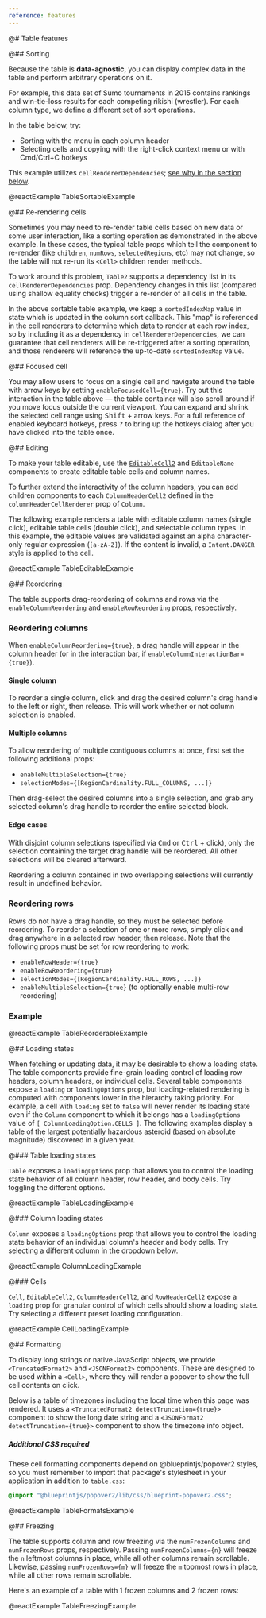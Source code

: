 ```yaml
---
reference: features
---
```


@# Table features

@## Sorting

Because the table is **data-agnostic**, you can display complex data in the
table and perform arbitrary operations on it.

For example, this data set of Sumo tournaments in 2015 contains rankings and
win-tie-loss results for each competing rikishi (wrestler). For each column
type, we define a different set of sort operations.

In the table below, try:
* Sorting with the menu in each column header
* Selecting cells and copying with the right-click context menu or with Cmd/Ctrl+C hotkeys

<div class="@ns-callout @ns-large @ns-intent-primary @ns-icon-info-sign">

This example utilizes `cellRendererDependencies`; [see why in the section below](#table/features.re-rendering-cells).
</div>

@reactExample TableSortableExample

@## Re-rendering cells

Sometimes you may need to re-render table cells based on new data or some user interaction,
like a sorting operation as demonstrated in the above example. In these cases, the typical
table props which tell the component to re-render (like `children`, `numRows`, `selectedRegions`, etc)
may not change, so the table will not re-run its `<Cell>` children render methods.

To work around this problem, `Table2` supports a dependency list in its `cellRendererDependencies` prop.
Dependency changes in this list (compared using shallow equality checks) trigger a re-render of
all cells in the table.

In the above sortable table example, we keep a `sortedIndexMap` value in state which is updated in
the column sort callback. This "map" is referenced in the cell renderers to determine which data to
render at each row index, so by including it as a dependency in `cellRendererDependencies`, we can
guarantee that cell renderers will be re-triggered after a sorting operation, and those renderers
will reference the up-to-date `sortedIndexMap` value.

@## Focused cell

You may allow users to focus on a single cell and navigate around the table with arrow keys
by setting `enableFocusedCell={true}`. Try out this interaction in the table above &mdash; the table
container will also scroll around if you move focus outside the current viewport. You can expand
and shrink the selected cell range using <kbd>Shift</kbd> + arrow keys. For a full reference of
enabled keyboard hotkeys, press <kbd>?</kbd> to bring up the hotkeys dialog after you have clicked
into the table once.

@## Editing

To make your table editable, use the [`EditableCell2`](#table/table2.editablecell2) and
`EditableName` components to create editable table cells and column names.

To further extend the interactivity of the column headers, you can
add children components to each `ColumnHeaderCell2` defined in the
`columnHeaderCellRenderer` prop of `Column`.

The following example renders a table with editable column names (single
click), editable table cells (double click), and selectable column types. In
this example, the editable values are validated against an alpha character-only
regular expression (`[a-zA-Z]`). If the content is invalid, a
`Intent.DANGER` style is applied to the cell.

@reactExample TableEditableExample

@## Reordering

The table supports drag-reordering of columns and rows via the `enableColumnReordering` and `enableRowReordering`
props, respectively.

### Reordering columns

When `enableColumnReordering={true}`, a drag handle will appear in the column header (or in the
interaction bar, if `enableColumnInteractionBar={true}`).

#### Single column

To reorder a single column, click and drag the desired column's drag handle to the left or right,
then release. This will work whether or not column selection is enabled.

#### Multiple columns

To allow reordering of multiple contiguous columns at once, first set the following additional
props:

- `enableMultipleSelection={true}`
- `selectionModes={[RegionCardinality.FULL_COLUMNS, ...]}`

Then drag-select the desired columns into a single selection, and grab any selected column's drag
handle to reorder the entire selected block.

#### Edge cases

With disjoint column selections (specified via <kbd>Cmd</kbd> or <kbd>Ctrl</kbd> + click),
only the selection containing the target drag handle will be reordered. All other
selections will be cleared afterward.

Reordering a column contained in two overlapping selections will currently result in undefined
behavior.

### Reordering rows

Rows do not have a drag handle, so they must be selected before reordering. To reorder a selection
of one or more rows, simply click and drag anywhere in a selected row header, then release. Note
that the following props must be set for row reordering to work:

- `enableRowHeader={true}`
- `enableRowReordering={true}`
- `selectionModes={[RegionCardinality.FULL_ROWS, ...]}`
- `enableMultipleSelection={true}` (to optionally enable multi-row reordering)

### Example

@reactExample TableReorderableExample

@## Loading states

When fetching or updating data, it may be desirable to show a loading state. The table components
provide fine-grain loading control of loading row headers, column headers, or individual cells.
Several table components expose a `loading` or `loadingOptions` prop, but loading-related rendering
is computed with components lower in the hierarchy taking priority. For example, a cell with
`loading` set to `false` will never render its loading state even if the `Column` component to which
it belongs has a `loadingOptions` value of `[ ColumnLoadingOption.CELLS ]`. The following examples
display a table of the largest potentially hazardous asteroid (based on absolute magnitude)
discovered in a given year.

@### Table loading states

`Table` exposes a `loadingOptions` prop that allows you to control the loading state behavior of all
column header, row header, and body cells. Try toggling the different options.

@reactExample TableLoadingExample

@### Column loading states

`Column` exposes a `loadingOptions` prop that allows you to control the loading state behavior of an
individual column's header and body cells. Try selecting a different column in the dropdown below.

@reactExample ColumnLoadingExample

@### Cells

`Cell`, `EditableCell2`, `ColumnHeaderCell2`, and `RowHeaderCell2` expose a `loading` prop for granular
control of which cells should show a loading state. Try selecting a different preset loading
configuration.

@reactExample CellLoadingExample

@## Formatting

To display long strings or native JavaScript objects, we provide
`<TruncatedFormat2>` and `<JSONFormat2>` components. These are designed to be used within a `<Cell>`,
where they will render a popover to show the full cell contents on click.

Below is a table of timezones including the local time when this page was
rendered. It uses a `<TruncatedFormat2 detectTruncation={true}>` component to show the long date string
and a `<JSONFormat2 detectTruncation={true}>` component to show the timezone info object.

<div class="@ns-callout @ns-large @ns-intent-primary @ns-icon-info-sign">

<h5 class="@ns-heading">Additional CSS required</h5>

These cell formatting components depend on @blueprintjs/popover2 styles, so you must remember to import
that package's stylesheet in your application in addition to `table.css`:

```scss
@import "@blueprintjs/popover2/lib/css/blueprint-popover2.css";
```
</div>

@reactExample TableFormatsExample

@## Freezing

The table supports column and row freezing via the `numFrozenColumns` and `numFrozenRows` props,
respectively. Passing `numFrozenColumns={n}` will freeze the `n` leftmost columns in place, while
all other columns remain scrollable. Likewise, passing `numFrozenRows={m}` will freeze the `m`
topmost rows in place, while all other rows remain scrollable.

Here's an example of a table with 1 frozen columns and 2 frozen rows:

@reactExample TableFreezingExample
